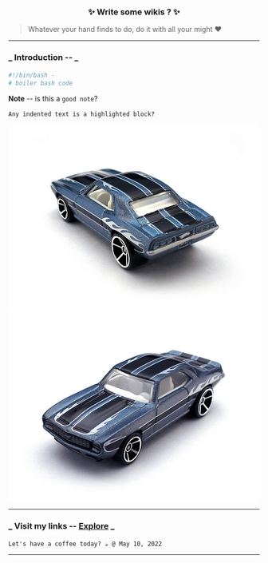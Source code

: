 <h3 align="center"> ✨ Write some wikis ?  ✨ </h3>

> Whatever your hand finds to do, do it with all your might ❤️

<hr>

### _ Introduction -- _

```bash
#!/bin/bash -
# boiler bash code
```

**Note** -- is this a `good note`?

    Any indented text is a highlighted block?
    
![car1](img/mini_blue_1.jpg)
![car2](img/mini_blue_2.jpg)

<hr>

### _ Visit my links --  [Explore](https://github.com/greenwayRocks/vim-wiki/blob/main/explore.md) _
  

    Let's have a coffee today? ☕️ @ May 10, 2022
<hr>
